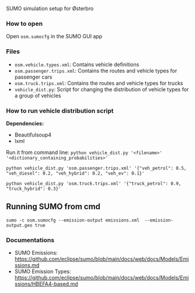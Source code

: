 SUMO simulation setup for Østerbro

### How to open
Open `osm.sumocfg` in the SUMO GUI app

### Files
- `osm.vehicle.types.xml`: Contains vehicle definitions
- `osm.passenger.trips.xml`: Contains the routes and vehicle types for passenger cars
- `osm.truck.trips.xml`: Contains the routes and vehicle types for trucks
- `vehicle_dist.py`: Script for changing the distribution of vehicle types for a group of vehicles

### How to run vehicle distribution script

**Dependencies:**
- Beautifulsoup4
- lxml

Run it from command line: `python vehicle_dist.py '<filename>' '<dictionary_containing_probabilities>'`

`python vehicle_dist.py 'osm.passenger.trips.xml' '{"veh_petrol": 0.5, "veh_diesel": 0.2, "veh_hybrid": 0.2, "veh_ev": 0.1}'`

`python vehicle_dist.py 'osm.truck.trips.xml' '{"truck_petrol": 0.9, "truck_hybrid": 0.3}'`

## Running SUMO from cmd
`sumo -c osm.sumocfg --emission-output emissions.xml  --emission-output.geo true`


### Documentations
- SUMO Emissions: https://github.com/eclipse/sumo/blob/main/docs/web/docs/Models/Emissions.md
- SUMO Emission Types: https://github.com/eclipse/sumo/blob/main/docs/web/docs/Models/Emissions/HBEFA4-based.md
